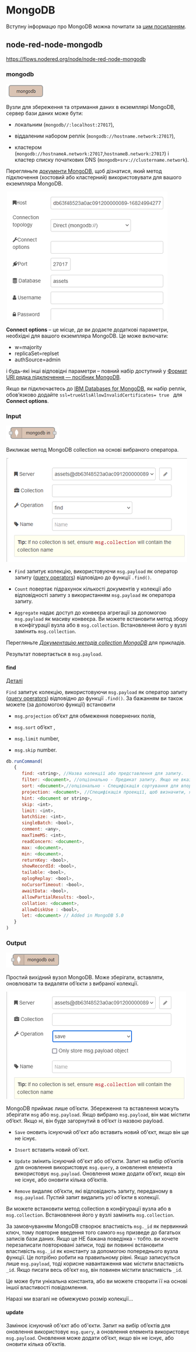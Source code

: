 # MongoDB

Вступну інформацю про MongoDB можна почитати за [цим посиланням](https://pupenasan.github.io/ProgIngContrSystems/%D0%94%D0%BE%D0%B2%D1%96%D0%B4%D0%BD%D0%B8%D0%BA%D0%B8/mongodb/).

## node-red-node-mongodb

https://flows.nodered.org/node/node-red-node-mongodb

### mongodb

![image-20230426161714909](media/image-20230426161714909.png)

Вузли для збереження та отримання даних в екземплярі MongoDB, сервер бази даних може бути:

- локальним (`mongodb//:localhost:27017`), 

- віддаленим набором реплік (`mongodb://hostname.network:27017`), 
- кластером (`mongodb://hostnameA.network:27017`,`hostnameB.network:27017`) і кластер списку початкових DNS (`mongodb+srv://clustername.network`).

Перегляньте [документи MongoDB](https://docs.mongodb.com/manual/reference/connection-string/), щоб дізнатися, який метод підключення (хостовий або кластерний) використовувати для вашого екземпляра MongoDB.

![image-20230426162043007](media/image-20230426162043007.png)

**Connect options** – це місце, де ви додаєте додаткові параметри, необхідні для вашого екземпляра MongoDB. Це може включати:

- w=majority
- replicaSet=replset
- authSource=admin

і будь-які інші відповідні параметри – повний набір доступний у [Формат URI рядка підключення — посібник MongoDB](https://docs.mongodb.com/manual/reference/connection-string/). 

Якщо ви підключаєтесь до [IBM Databases for MongoDB](https://cloud.ibm.com/catalog/services/databases-for-mongodb-group), як набір реплік, обов’язково додайте `ssl=true&tlsAllowInvalidCertificates= true ` для **Connect options**.

### Input

![image-20230426161714909](media/image-2023042616171490912.png)

Викликає метод MongoDB collection  на основі вибраного оператора.

![image-20230426162311648](media/image-20230426162311648.png)

- `Find` запитує колекцію, використовуючи `msg.payload` як оператор запиту ([query operators](https://www.mongodb.com/docs/manual/reference/operator/query/)) відповідно до функції `.find()`. 

- `Count` повертає підрахунок кількості документів у колекції або відповідності запиту з використанням `msg.payload` як оператора запиту. 
- `Aggregate` надає доступ до конвеєра агрегації за допомогою `msg.payload` як масиву конвеєра. Ви можете встановити метод збору в конфігурації вузла або в `msg.collection`. Встановлення його у вузлі замінить `msg.collection`.

Перегляньте [*Документацію методів collection MongoDB*](http://docs.mongodb.org/manual/reference/method/db.collection.find/) для прикладів.

Результат повертається в `msg.payload`.

#### find

[Деталі](https://pupenasan.github.io/ProgIngContrSystems/%D0%94%D0%BE%D0%B2%D1%96%D0%B4%D0%BD%D0%B8%D0%BA%D0%B8/mongodb/collection_find.html)

`Find` запитує колекцію, використовуючи `msg.payload` як оператор запиту ([query operators](https://www.mongodb.com/docs/manual/reference/operator/query/)) відповідно до функції `.find()`.  За бажанням ви також можете (за допомогою функції) встановити

- `msg.projection` об’єкт для обмеження повернених полів,

- `msg.sort` об’єкт ,

- `msg.limit` number,

- `msg.skip` number.



```js
db.runCommand(
   {
      find: <string>, //Назва колекції або представлення для запиту.
      filter: <document>, //опціонально - Предикат запиту. Якщо не вказано, всі документи в колекції відповідатимуть предикату.
      sort: <document>,//опціонально - Специфікація сортування для впорядкування результатів.
      projection: <document>, //Специфікація проекції, щоб визначити, які поля включити до повернених документів. Див. Проекція та оператори проекції.
      hint: <document or string>,
      skip: <int>,
      limit: <int>,
      batchSize: <int>,
      singleBatch: <bool>,
      comment: <any>,
      maxTimeMS: <int>,
      readConcern: <document>,
      max: <document>,
      min: <document>,
      returnKey: <bool>,
      showRecordId: <bool>,
      tailable: <bool>,
      oplogReplay: <bool>,
      noCursorTimeout: <bool>,
      awaitData: <bool>,
      allowPartialResults: <bool>,
      collation: <document>,
      allowDiskUse : <bool>,
      let: <document> // Added in MongoDB 5.0
   }
)
```



### Output

![image-20230426161714909](media/image-202304261617149091.png)

Простий вихідний вузол MongoDB. Може зберігати, вставляти, оновлювати та видаляти об’єкти з вибраної колекції.

![image-20230426162204804](media/image-20230426162204804.png)

MongoDB приймає лише об’єкти. Збереження та вставлення можуть зберігати `msg` або `msg.payload`. Якщо вибрано `msg.payload`, він має містити об’єкт. Якщо ні, він буде загорнутий в об’єкт із назвою payload.

- `Save` оновить існуючий об'єкт або вставить новий об'єкт, якщо він ще не існує.

- `Insert` вставить новий об'єкт.

- `Update` змінить існуючий об'єкт або об'єкти. Запит на вибір об’єктів для оновлення використовує `msg.query`, а оновлення елемента використовує `msg.payload`. Оновлення може додати об’єкт, якщо він не існує, або оновити кілька об’єктів.

- `Remove` видаляє об’єкти, які відповідають запиту, переданому в `msg.payload`. Пустий запит видалить *усі об’єкти* в колекції.

Ви можете встановити метод collection в конфігурації вузла або в `msg.collection`. Встановлення його у вузлі замінить `msg.collection`.

За замовчуванням MongoDB створює властивість `msg._id` як первинний ключ, тому повторне введення того самого `msg` призведе до багатьох записів бази даних. Якщо це НЕ бажана поведінка - тобто. ви хочете перезаписати повторювані записи, тоді ви повинні встановити властивість `msg._id` як константу за допомогою попереднього вузла функції. Це потрібно робити на правильному рівні. Якщо записується лише `msg.payload`, тоді корисне навантаження має містити властивість `_id`. Якщо писати весь об’єкт `msg`, він повинен містити властивість `_id`.

Це може бути унікальна константа, або ви можете створити її на основі іншої властивості повідомлення.

Наразі ми взагалі не обмежуємо розмір колекції...

#### update

Замінює існуючий об'єкт або об'єкти. Запит на вибір об’єктів для оновлення використовує `msg.query`, а оновлення елемента використовує `msg.payload`. Оновлення може додати об’єкт, якщо він не існує, або оновити кілька об’єктів.
